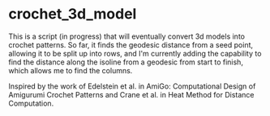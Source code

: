 # crochet_3d_model
 This is a script (in progress) that will eventually convert 3d models into crochet patterns. So far, it finds the geodesic distance from a seed point, allowing it to be split up into rows, and I'm currently adding the capability to find the distance along the isoline from a geodesic from start to finish, which allows me to find the columns.

Inspired by the work of Edelstein et al. in AmiGo: Computational Design of Amigurumi Crochet Patterns and Crane et al. in Heat Method for Distance Computation.
